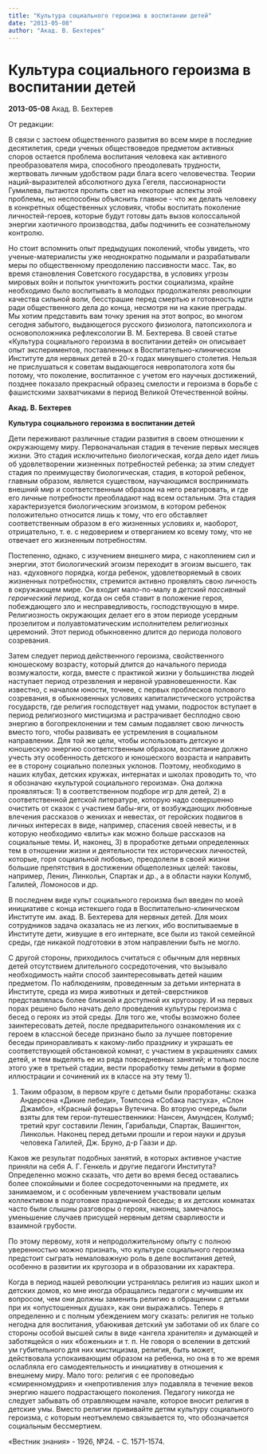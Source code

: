```yaml
---
title: "Культура социального героизма в воспитании детей"
date: "2013-05-08"
author: "Акад. В. Бехтерев"
---
```


# Культура социального героизма в воспитании детей

**2013-05-08** Акад. В. Бехтерев

От редакции:

В связи с застоем общественного развития во всем мире в последние десятилетия, среди ученых обществоведов предметом активных споров остается проблема воспитания человека как активного преобразователя мира, способного преодолевать трудности, жертвовать личным удобством ради блага всего человечества. Теории наций-выразителей абсолютного духа Гегеля, пассионарности Гумилева, пытаются пролить свет на некоторые аспекты этой проблемы, но неспособны объяснить главное - что же делать человеку в конкретных общественных условиях, чтобы воспитать поколение личностей-героев, которые будут готовы дать вызов колоссальной энергии хаотичного производства, дабы подчинить ее сознательному контролю.

Но стоит вспомнить опыт предыдущих поколений, чтобы увидеть, что ученые-материалисты уже неоднократно подымали и разрабатывали меры по общественному преодолению пассивности масс. Так, во время становления Советского государства, в условиях угрозы мировых войн и попыток уничтожить ростки социализма, крайне необходимо было воспитывать в молодых продолжателях революции качества сильной воли, бесстрашие перед смертью и готовность идти ради общественного дела до конца, несмотря ни на какие преграды. Мы хотим представить вам точку зрения на этот вопрос, во многом сегодня забытого, выдающегося русского физиолога, патопсихолога и основоположника рефлексологии В. М. Бехтерева. В своей статье «Культура социального героизма в воспитании детей» он описывает опыт экспериментов, поставленных в Воспитательно-клиническом Институте для нервных детей в 20-х годах минувшего столетия. Нельзя не прислушаться к советам выдающегося невропатолога хотя бы потому, что поколение, воспитанное с учетом его научных достижений, позднее показало прекрасный образец смелости и героизма в борьбе с фашистскими захватчиками в период Великой Отечественной войны.

**Акад. В. Бехтерев**

**Культура социального героизма в воспитании детей**

Дети переживают различные стадии развития в своем отношении к окружающему миру. Первоначальная стадия в течение первых месяцев жизни. Это стадия исключительно биологическая, когда дело идет лишь об удовлетворении жизненных потребностей ребенка; за этим следует стадия по преимуществу биологическая, стадия, в которой ребенок, главным образом, является существом, научающимся воспринимать внешний мир и соответственным образом на него реагировать, и где его личные потребности преобладают над всем остальным. Эта стадия характеризуется биологическим эгоизмом, в котором ребенок положительно относится лишь к тому, что его обставляет соответственным образом в его жизненных условиях и, наоборот, отрицательно, т. е. с недоверием и отверганием ко всему тому, что не отвечает его жизненным потребностям.

Постепенно, однако, с изучением внешнего мира, с накоплением сил и энергии, этот биологический эгоизм переходит в эгоизм высшего, так наз. «духовного порядка, когда ребенок, удовлетворяемый в своих жизненных потребностях, стремится активно проявлять свою личность в окружающем мире. Он входит мало-по-малу в *детский пассивный героический период*, когда он себя ставит в положение героя, побеждающего зло и несправедливость, господствующую в мире. Религиозность окружающих делает его в этом периоде усердным прозелитом и полуавтоматическим исполнителем религиозных церемоний. Этот период обыкновенно длится до периода полового созревания.

Затем следует период действенного героизма, свойственного юношескому возрасту, который длится до начального периода возмужалости, когда, вместе с практикой жизни у большинства людей наступает период отрезвления и нервной уравновешенности. Как известно, с началом юности, точнее, с первых проблесков полового созревания, в обыкновенных условиях капиталистического устройства государств, где религия господствует над умами, подросток вступает в период религиозного мистицизма и растрачивает бесплодно свою энергию в богопреклонении и тем самым подавляет свою личность вместо того, чтобы развивать ее устремления в социальном направлении. Для той же цели, чтобы использовать детскую и юношескую энергию соответственным образом, воспитание должно учесть эту особенность детского и юношеского возраста и направить ее в сторону социально полезных уклонов. Поэтому, необходимо в наших клубах, детских кружках, интернатах и школах проводить то, что я обозначаю «культурой социального героизма». Она должна проявляться: 1) в соответственном подборе игр для детей, 2) в соответственной детской литературе, которую надо совершенно очистить от сказок с участием бабы-яги, от возбуждающих любовные влечения рассказов о женихах и невестах, от геройских подвигов в личных интересах в виде, например, спасения своей невесты, и в которую необходимо «влить» как можно больше рассказов на социальные темы. И, наконец, 3) в проработке детьми определенных тем в отношении жизни и деятельности тех исторических личностей, которые, горя социальной любовью, преодолели в своей жизни большие препятствия в достижении общеполезных целей: таковы, например, Ленин, Линкольн, Спартак и др., а в области науки Колумб, Галилей, Ломоносов и др.

В последнем виде культ социального героизма был введен по моей инициативе с конца истекшего года в Воспитательно-клиническом Институте им. акад. В. Бехтерева для нервных детей. Для моих сотрудников задача оказалась не из легких, ибо воспитываемые в Институте дети, живущие в его интернате, все были из такой семейной среды, где никакой подготовки в этом направлении быть не могло.

С другой стороны, приходилось считаться с обычным для нервных детей отсутствием длительного сосредоточения, что вызывало необходимость найти способ заинтересовывать детей нашим предметом. По наблюдениям, проведенным за детьми интерната в Институте, среда из мира животных и детей-сверстников представлялась более близкой и доступной их кругозору. И на первых порах решено было начать дело проведения культуры героизма с бесед о героях из этой среды. Для того же, чтобы возможно более заинтересовать детей, после предварительного ознакомления их с героем в классной беседе признано было за лучшее повторение беседы приноравливать к какому-либо празднику и украшать ее соответствующей обстановкой комнат, с участием в украшениях самих детей, и тем выделять ее из ряда повседневных занятий; и только после этого уже в третьей стадии, вести проработку темы детьми в форме иллюстрации и сочинений их в классе на эту тему 1).

1) Таким образом, в первом круге с детьми были проработаны: сказка Андерсена «Дикие лебеди», Томпсона «Собака пастуха», «Слон Джамбо», «Красный фонарь» Вутечича. Во вторую очередь были взяты для тем герои-путешественники: Нансен, Амундсен, Колумб; третий круг составили Ленин, Гарибальди, Спартак, Вашингтон, Линкольн. Наконец перед детьми прошли и герои науки и друзья человека Галилей, Дж. Бруно, д-р Гаази и др.

Каков же результат подобных занятий, в которых активное участие приняли на себя А. Г. Генкель и другие педагоги Института? Определенно можно сказать, что дети во время бесед оставались более спокойными и более сосредоточенными на предмете, их занимаемом, и с особенным увлечением участвовали целым коллективом в подготовке праздничной беседы; в их детских комнатах часто были слышны разговоры о героях, наконец, замечалось уменьшение случаев присущей нервным детям сварливости и взаимной грубости.

По этому первому, хотя и непродолжительному опыту с полною уверенностью можно признать, что культуре социального героизма предстоит сыграть немаловажную роль в деле воспитания детей, особенно в развитии их кругозора и в образовании их характера.

Когда в период нашей революции устранялась религия из наших школ и детских домов, ко мне иногда обращались педагоги с мучившим их вопросом, чем они должны заменить религию в обращении с детьми при их «опустошенных душах», как они выражались. Теперь я определенно и с полным убеждением могу сказать: религия не только негодна для воспитания, убаюкивая детский ум заботами об их благе со стороны особой высшей силы в виде «ангела хранителя» и думающей и заботящейся о них «боженьки» и т. п. Не говоря о вселении в детский ум губительного для них мистицизма, религия, быть может, действовала успокаивающим образом на ребенка, но она в то же время ослабляла его самодеятельность и инициативу в отношения к внешнему миру. Мало того: религия с ее проповедью «смиренномудрия» и «непротивления злу» подавляла в течение веков энергию нашего подрастающего поколения. Педагогу никогда не следует забывать об отравляющем начале, которое вносит религия в детские умы. Вместо религии прививайте детям культуру социального героизма, с которым неотъемлемо связывается то, что обозначается социальным бессмертием.

«Вестник знания» - 1926, №24. - С. 1571-1574.